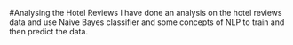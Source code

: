 #Analysing the Hotel Reviews
I have done an analysis on the hotel reviews data and use Naive Bayes classifier and some concepts of NLP to train and then predict the data.
